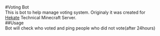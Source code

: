 #Voting Bot   
This is bot to help manage voting system. Originaly it was created for [Hekate](https://discord.gg/sfCkZDA) Technical Minecraft Server.   
##Usage   
Bot will check who voted and ping people who did not vote(after 24hours)   